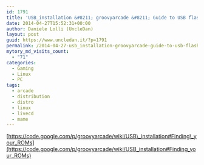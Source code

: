 ```yaml
---
id: 1791
title: 'USB_installation &#8211; groovyarcade &#8211; Guide to USB flash drive installation. &#8211; Arcade GNU/Linux system liveCD/liveUSB 64 or 32 bit &#8211; Google Project Hosting'
date: 2014-04-27T15:52:31+00:00
author: Daniele Lolli (UncleDan)
layout: post
guid: https://www.uncledan.it/?p=1791
permalink: /2014-04-27-usb_installation-groovyarcade-guide-to-usb-flash-drive-installation-arcade-gnulinux-system-livecdliveusb-64-or-32-bit-google-project-hosting.html
mytory_md_visits_count:
  - "71"
categories:
  - Gaming
  - Linux
  - PC
tags:
  - arcade
  - distribution
  - distro
  - linux
  - livecd
  - mame
---
```

[https://code.google.com/p/groovyarcade/wiki/USB\_installation#Finding\_your_ROMs](https://code.google.com/p/groovyarcade/wiki/USB_installation#Finding_your_ROMs)
